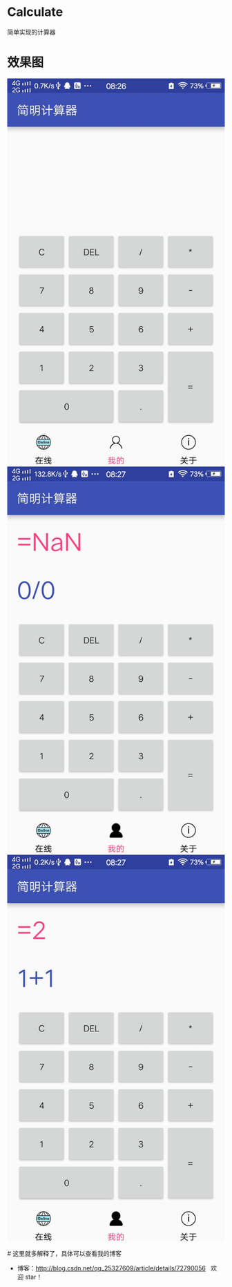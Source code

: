 # Calculate
简单实现的计算器

# 效果图
 ![image](https://github.com/xugongming38/Calculate/blob/master/ScreenShot/%E6%88%AA%E5%B1%8F_20170528_082633.jpg)
 ![image](https://github.com/xugongming38/Calculate/blob/master/ScreenShot/%E6%88%AA%E5%B1%8F_20170528_082716.jpg)
 ![image](https://github.com/xugongming38/Calculate/blob/master/ScreenShot/%E6%88%AA%E5%B1%8F_20170528_082723.jpg)
 
# 这里就多解释了，具体可以查看我的博客
* 博客：http://blog.csdn.net/qq_25327609/article/details/72790056
 
欢迎 star！
